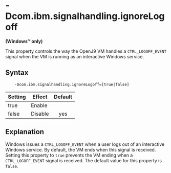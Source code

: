 <!--
* Copyright (c) 2017, 2018 IBM Corp. and others
*
* This program and the accompanying materials are made
* available under the terms of the Eclipse Public License 2.0
* which accompanies this distribution and is available at
* https://www.eclipse.org/legal/epl-2.0/ or the Apache
* License, Version 2.0 which accompanies this distribution and
* is available at https://www.apache.org/licenses/LICENSE-2.0.
*
* This Source Code may also be made available under the
* following Secondary Licenses when the conditions for such
* availability set forth in the Eclipse Public License, v. 2.0
* are satisfied: GNU General Public License, version 2 with
* the GNU Classpath Exception [1] and GNU General Public
* License, version 2 with the OpenJDK Assembly Exception [2].
*
* [1] https://www.gnu.org/software/classpath/license.html
* [2] http://openjdk.java.net/legal/assembly-exception.html
*
* SPDX-License-Identifier: EPL-2.0 OR Apache-2.0 OR GPL-2.0 WITH
* Classpath-exception-2.0 OR LicenseRef-GPL-2.0 WITH Assembly-exception
-->

# -Dcom.ibm.signalhandling.ignoreLogoff

**(Windows&trade; only)**

This property controls the way the OpenJ9 VM handles a `CTRL_LOGOFF_EVENT` signal when the VM is running as an interactive Windows service.

## Syntax

        -Dcom.ibm.signalhandling.ignoreLogoff=[true|false]

| Setting      | Effect  | Default                                                                            |
|--------------|---------|:----------------------------------------------------------------------------------:|
| true         | Enable  |                                                                                    |
| false        | Disable | <i class="fa fa-check" aria-hidden="true"></i><span class="sr-only">yes</span> |

## Explanation

Windows issues a `CTRL_LOGOFF_EVENT` when a user logs out of an interactive Windows service. By default, the VM ends when this signal is received. Setting this property to `true` prevents the VM ending when a `CTRL_LOGOFF_EVENT` signal is received. The default value for this property is `false`.



<!-- ==== END OF TOPIC ==== dcomibmsignalhandlingignorelogoff.md ==== -->
